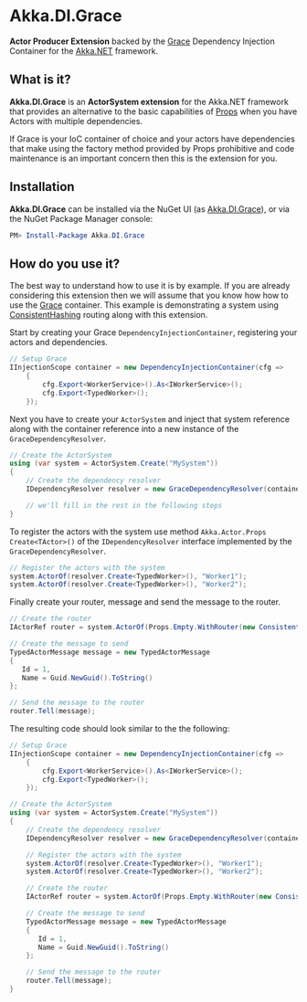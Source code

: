 # Akka.DI.Grace

**Actor Producer Extension** backed by the [Grace](https://github.com/ipjohnson/Grace) Dependency Injection Container for the [Akka.NET](https://github.com/akkadotnet/akka.net) framework.

## What is it?

**Akka.DI.Grace** is an **ActorSystem extension** for the Akka.NET framework that provides an alternative to the basic capabilities of [Props](http://getakka.net/docs/Props) when you have Actors with multiple dependencies.  

If Grace is your IoC container of choice and your actors have dependencies that make using the factory method provided by Props prohibitive and code maintenance is an important concern then this is the extension for you.

## Installation

**Akka.DI.Grace** can be installed via the NuGet UI (as [Akka.DI.Grace](https://www.nuget.org/packages/Akka.DI.Grace/)), or via the NuGet Package Manager console:

```PowerShell
PM> Install-Package Akka.DI.Grace
```

## How do you use it?

The best way to understand how to use it is by example. If you are already considering this extension then we will assume that you know how how to use the [Grace](https://github.com/ipjohnson/Grace) container. This example is demonstrating a system using [ConsistentHashing](http://getakka.net/docs/working-with-actors/Routers#consistenthashing) routing along with this extension.

Start by creating your Grace ```DependencyInjectionContainer```, registering your actors and dependencies.

```csharp
// Setup Grace
IInjectionScope container = new DependencyInjectionContainer(cfg =>
    {
        cfg.Export<WorkerService>().As<IWorkerService>();
        cfg.Export<TypedWorker>();
    });
```

Next you have to create your ```ActorSystem``` and inject that system reference along with the container reference into a new instance of the ```GraceDependencyResolver```.

```csharp
// Create the ActorSystem
using (var system = ActorSystem.Create("MySystem"))
{
    // Create the dependency resolver
    IDependencyResolver resolver = new GraceDependencyResolver(container, system);

    // we'll fill in the rest in the following steps
}
```

To register the actors with the system use method ```Akka.Actor.Props Create<TActor>()``` of the  ```IDependencyResolver``` interface implemented by the ```GraceDependencyResolver```.

```csharp
// Register the actors with the system
system.ActorOf(resolver.Create<TypedWorker>(), "Worker1");
system.ActorOf(resolver.Create<TypedWorker>(), "Worker2");
```

Finally create your router, message and send the message to the router.

```csharp
// Create the router
IActorRef router = system.ActorOf(Props.Empty.WithRouter(new ConsistentHashingGroup(config)));

// Create the message to send
TypedActorMessage message = new TypedActorMessage
{
   Id = 1,
   Name = Guid.NewGuid().ToString()
};

// Send the message to the router
router.Tell(message);
```

The resulting code should look similar to the the following:

```csharp
// Setup Grace
IInjectionScope container = new DependencyInjectionContainer(cfg =>
    {
        cfg.Export<WorkerService>().As<IWorkerService>();
        cfg.Export<TypedWorker>();
    });

// Create the ActorSystem
using (var system = ActorSystem.Create("MySystem"))
{
    // Create the dependency resolver
    IDependencyResolver resolver = new GraceDependencyResolver(container, system);

    // Register the actors with the system
    system.ActorOf(resolver.Create<TypedWorker>(), "Worker1");
    system.ActorOf(resolver.Create<TypedWorker>(), "Worker2");

    // Create the router
    IActorRef router = system.ActorOf(Props.Empty.WithRouter(new ConsistentHashingGroup(config)));

    // Create the message to send
    TypedActorMessage message = new TypedActorMessage
    {
       Id = 1,
       Name = Guid.NewGuid().ToString()
    };

    // Send the message to the router
    router.Tell(message);
}
```
